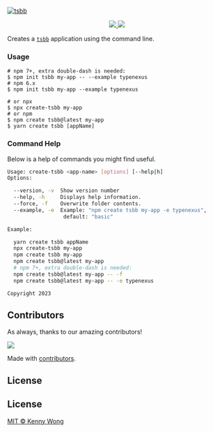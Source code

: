 [![tsbb](https://user-images.githubusercontent.com/1680273/57547188-94c60100-7390-11e9-93b2-5ebf085bb925.png)](https://github.com/jaywcjlove/tsbb)

<p align="center">
  <a href="https://github.com/jaywcjlove/tsbb/actions">
    <img src="https://github.com/jaywcjlove/tsbb/workflows/Build%20&%20Deploy/badge.svg">
  </a>
  <a href="https://www.npmjs.com/package/create-tsbb">
    <img src="https://img.shields.io/npm/v/create-tsbb.svg">
  </a>
</p>

Creates a [`tsbb`](http://jaywcjlove.github.io/tsbb) application using the command line.

### Usage

```shell
# npm 7+, extra double-dash is needed:
$ npm init tsbb my-app -- --example typenexus
# npm 6.x
$ npm init tsbb my-app --example typenexus

# or npx
$ npx create-tsbb my-app
# or npm
$ npm create tsbb@latest my-app
$ yarn create tsbb [appName]
```

### Command Help

Below is a help of commands you might find useful.

```bash
Usage: create-tsbb <app-name> [options] [--help|h]
Options:

  --version, -v  Show version number
  --help, -h     Displays help information.
  --force, -f    Overwrite folder contents.
  --example, -e  Example: "npm create tsbb my-app -e typenexus",
                  default: "basic"

Example:

  yarn create tsbb appName
  npx create-tsbb my-app
  npm create tsbb my-app
  npm create tsbb@latest my-app
  # npm 7+, extra double-dash is needed:
  npm create tsbb@latest my-app -- -f
  npm create tsbb@latest my-app -- -e typenexus

Copyright 2023
```

## Contributors

As always, thanks to our amazing contributors!

<a href="https://github.com/jaywcjlove/tsbb/graphs/contributors">
  <img src="http://jaywcjlove.github.io/tsbb/CONTRIBUTORS.svg" />
</a>

Made with [contributors](https://github.com/jaywcjlove/github-action-contributors).

## License

## License

[MIT © Kenny Wong](https://github.com/jaywcjlove/tsbb/blob/master/LICENSE)
